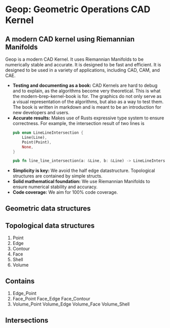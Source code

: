 # Geop: Geometric Operations CAD Kernel
## A modern CAD kernel using Riemannian Manifolds

Geop is a modern CAD Kernel. It uses Riemannian Manifolds to be numerically stable and accurate. It is designed to be fast and efficient. It is designed to be used in a variety of applications, including CAD, CAM, and CAE.

- **Testing and documenting as a book:** CAD Kernels are hard to debug and to explain, as the algorithms become very theoretical. This is what the modern-brep-kernel-book is for. The graphics do not only serve as a visual representation of the algorithms, but also as a way to test them. The book is written in markdown and is meant to be an introduction for new developers and users.
- **Accurate results:** Makes use of Rusts expressive type system to ensure correctness. For example, the intersection result of two lines is
    ```rust
    pub enum LineLineIntersection {
        Line(Line),
        Point(Point),
        None,
    }

    pub fn line_line_intersection(a: &Line, b: &Line) -> LineLineIntersection;
    ```
- **Simplicity is key:** We avoid the half edge datastructure. Topological structures are contained by simple structs.
- **Solid mathematical foundation:** We use Riemannian Manifolds to ensure numerical stability and accuracy.
- **Code coverage:** We aim for 100% code coverage.

## Geometric data structures


## Topological data structures

1. Point
2. Edge
3. Contour
4. Face
5. Shell
6. Volume

## Contains

1.  Edge_Point
2.  Face_Point
    Face_Edge
    Face_Contour
3.  Volume_Point
    Volume_Edge
    Volume_Face
    Volume_Shell


## Intersections



